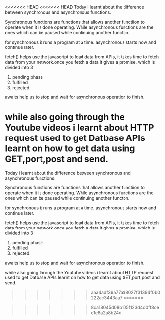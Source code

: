 <<<<<<< HEAD
<<<<<<< HEAD
Today i learnt about the difference between synchronous and asynchronous functions. 

Synchronous functions are functions that allows another functiion to operate when it is done operating. While asynchronous functions are the ones which can be paused while continuing another functon.

for synchronous it runs a program at a time. asynchronous starts now and continue later. 

fetch() helps use the javascript to load data from APIs, it takes time to fetch data from your network.once you fetch a data  it gives a promise. 
which is divided into 3 
1. pending phase
2. fulfilled 
3. rejected.

awaits help us to stop and wait for asynchronous operation to finish.



while also going through the Youtube videos i learnt about HTTP request used to get Datbase APIs 
learnt on how to get data using GET,port,post and send.
=======
Today i learnt about the difference between synchronous and asynchronous functions. 

Synchronous functions are functions that allows another functiion to operate when it is done operating. While asynchronous functions are the ones which can be paused while continuing another functon.

for synchronous it runs a program at a time. asynchronous starts now and continue later. 

fetch() helps use the javascript to load data from APIs, it takes time to fetch data from your network.once you fetch a data  it gives a promise. 
which is divided into 3 
1. pending phase
2. fulfilled 
3. rejected.

awaits help us to stop and wait for asynchronous operation to finish.



while also going through the Youtube videos i learnt about HTTP request used to get Datbase APIs 
learnt on how to get data using GET,port,post and send.
>>>>>>> aaa4adf39a77a98027f31394f0b0222ac3443aa7
=======

>>>>>>> 8ca18045d08b105f123d4d0ff8cec1e8a2a8b24d

